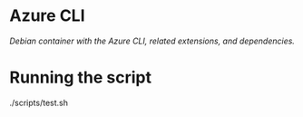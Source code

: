 # Azure CLI

*Debian container with the Azure CLI, related extensions, and dependencies.*

# Running the script

./scripts/test.sh